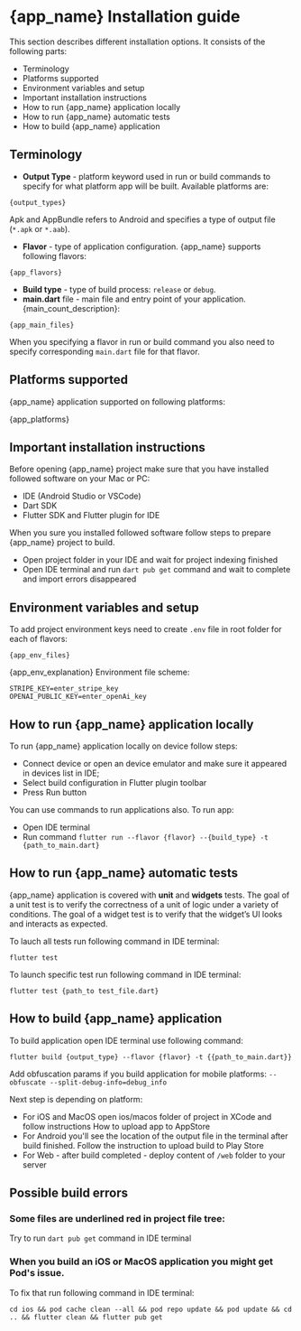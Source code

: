 # {app_name} Installation guide

This section describes different installation options. It consists of the following parts:

* Terminology  
* Platforms supported
* Environment variables and setup
* Important installation instructions
* How to run {app_name} application locally
* How to run {app_name} automatic tests
* How to build {app_name} application



## Terminology

* **Output Type** - platform keyword used in run or build commands to specify for what platform app will be built. Available platforms are: 

```
{output_types}
```
Apk and AppBundle refers to Android and specifies a type of output file (`*.apk` or `*.aab`).


* **Flavor** - type of application configuration. {app_name} supports following flavors: 

```
{app_flavors}
```

* **Build type** - type of build process: `release` or `debug`.
* **main.dart** file - main file and entry point of your application. {main_count_description}:

```
{app_main_files}
```

When you specifying a flavor in run or build command you also need to specify corresponding `main.dart` file for that flavor.
   
## Platforms supported

{app_name} application supported on following platforms:

{app_platforms} 

## Important installation instructions

Before opening {app_name} project make sure that you have installed followed software on your Mac or PC:

* IDE (Android Studio or VSCode)
* Dart SDK
* Flutter SDK and Flutter plugin for IDE

When you sure you installed followed software follow steps to prepare {app_name} project to build.

* Open project folder in your IDE and wait for project indexing finished
* Open IDE terminal and run `dart pub get` command and wait to complete and import errors disappeared

## Environment variables and setup

To add project environment keys need to create `.env` file in root folder for each of flavors: 

```
{app_env_files}
```

{app_env_explanation} 
Environment file scheme: 

```
STRIPE_KEY=enter_stripe_key
OPENAI_PUBLIC_KEY=enter_openAi_key
```
## How to run {app_name} application locally

To run {app_name} application locally on device follow steps:

* Connect device or open an device emulator and make sure it appeared in devices list in IDE;
* Select build configuration in Flutter plugin toolbar
* Press Run button

You can use commands to run applications also. To run app:

* Open IDE terminal
* Run command `flutter run --flavor {flavor} --{build_type} -t {path_to_main.dart}`

## How to run {app_name} automatic tests

{app_name} application is covered with **unit** and **widgets** tests. 
The goal of a unit test is to verify the correctness of a unit of logic under a variety of conditions.
The goal of a widget test is to verify that the widget’s UI looks and interacts as expected.

To lauch all tests run following command in IDE terminal:

`flutter test`

To launch specific test run following command in IDE terminal:

`flutter test {path_to test_file.dart}`

## How to build {app_name} application

To build application open IDE terminal use following command:

`flutter build {output_type} --flavor {flavor} -t {{path_to_main.dart}}`

Add obfuscation params if you build application for mobile platforms:
`--obfuscate --split-debug-info=debug_info`

Next step is depending on platform:

* For iOS and MacOS open ios/macos folder of project in XCode and follow instructions How to upload app to AppStore
* For Android you'll see the location of the output file in the terminal after build finished. Follow the instruction to upload build to Play Store
* For Web - after build completed - deploy content of `/web` folder to your server  

## Possible build errors

### Some files are underlined red in project file tree:

Try to run `dart pub get` command in IDE terminal

### When you build an iOS or MacOS application you might get Pod's issue. 

To fix that run following command in IDE terminal:

`cd ios && pod cache clean --all && pod repo update && pod update && cd .. && flutter clean && flutter pub get`   

 




